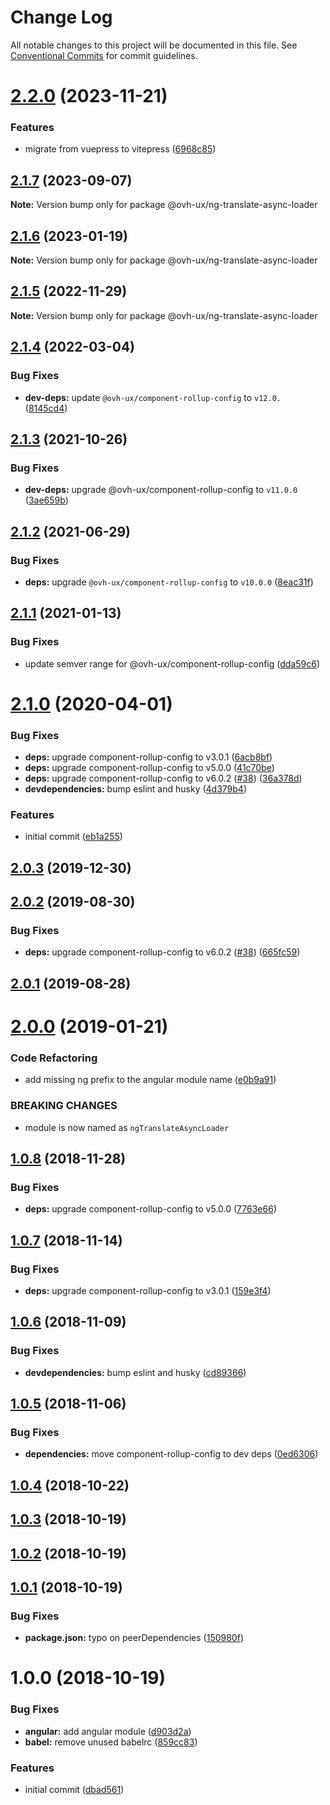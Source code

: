 # Change Log

All notable changes to this project will be documented in this file.
See [Conventional Commits](https://conventionalcommits.org) for commit guidelines.

# [2.2.0](https://github.com/ovh/manager/compare/@ovh-ux/ng-translate-async-loader@2.1.7...@ovh-ux/ng-translate-async-loader@2.2.0) (2023-11-21)


### Features

* migrate from vuepress to vitepress ([6968c85](https://github.com/ovh/manager/commit/6968c85f00e19c41bc240abb37a50e9dacf9c5e5))





## [2.1.7](https://github.com/ovh/manager/compare/@ovh-ux/ng-translate-async-loader@2.1.6...@ovh-ux/ng-translate-async-loader@2.1.7) (2023-09-07)

**Note:** Version bump only for package @ovh-ux/ng-translate-async-loader





## [2.1.6](https://github.com/ovh/manager/compare/@ovh-ux/ng-translate-async-loader@2.1.5...@ovh-ux/ng-translate-async-loader@2.1.6) (2023-01-19)

**Note:** Version bump only for package @ovh-ux/ng-translate-async-loader





## [2.1.5](https://github.com/ovh/manager/compare/@ovh-ux/ng-translate-async-loader@2.1.4...@ovh-ux/ng-translate-async-loader@2.1.5) (2022-11-29)

**Note:** Version bump only for package @ovh-ux/ng-translate-async-loader





## [2.1.4](https://github.com/ovh/manager/compare/@ovh-ux/ng-translate-async-loader@2.1.3...@ovh-ux/ng-translate-async-loader@2.1.4) (2022-03-04)


### Bug Fixes

* **dev-deps:** update `@ovh-ux/component-rollup-config` to `v12.0.` ([8145cd4](https://github.com/ovh/manager/commit/8145cd44a34cec071db4b5267182705625951077))



## [2.1.3](https://github.com/ovh/manager/compare/@ovh-ux/ng-translate-async-loader@2.1.2...@ovh-ux/ng-translate-async-loader@2.1.3) (2021-10-26)


### Bug Fixes

* **dev-deps:** upgrade @ovh-ux/component-rollup-config to `v11.0.0` ([3ae659b](https://github.com/ovh/manager/commit/3ae659bea59244fd5660375b9dac52055cc374b0))



## [2.1.2](https://github.com/ovh/manager/compare/@ovh-ux/ng-translate-async-loader@2.1.1...@ovh-ux/ng-translate-async-loader@2.1.2) (2021-06-29)


### Bug Fixes

* **deps:** upgrade `@ovh-ux/component-rollup-config` to `v10.0.0` ([8eac31f](https://github.com/ovh/manager/commit/8eac31f81e46d1570c131cf55788d6435842ab6d))



## [2.1.1](https://github.com/ovh/manager/compare/@ovh-ux/ng-translate-async-loader@2.1.0...@ovh-ux/ng-translate-async-loader@2.1.1) (2021-01-13)


### Bug Fixes

* update semver range for @ovh-ux/component-rollup-config ([dda59c6](https://github.com/ovh/manager/commit/dda59c6b71cb4ad9ab98f06a0bf995a7eb45a1d9))



# [2.1.0](https://github.com/ovh/manager/compare/@ovh-ux/ng-translate-async-loader@2.0.3...@ovh-ux/ng-translate-async-loader@2.1.0) (2020-04-01)


### Bug Fixes

* **deps:** upgrade component-rollup-config to v3.0.1 ([6acb8bf](https://github.com/ovh/manager/commit/6acb8bf019036e3c345d735051c6f6b9929a35c5))
* **deps:** upgrade component-rollup-config to v5.0.0 ([41c70be](https://github.com/ovh/manager/commit/41c70be557ac52699072c70bbf32f1896dad5f8f))
* **deps:** upgrade component-rollup-config to v6.0.2 ([#38](https://github.com/ovh/manager/issues/38)) ([36a378d](https://github.com/ovh/manager/commit/36a378d03459622b8d22890ea59333476247c950))
* **devdependencies:** bump eslint and husky ([4d379b4](https://github.com/ovh/manager/commit/4d379b4ffb4799b7f0d7266d67364b0420182ed6))


### Features

* initial commit ([eb1a255](https://github.com/ovh/manager/commit/eb1a255a0b3ba4a5a33c390cee45a2865a7b30b9))



## [2.0.3](https://github.com/ovh-ux/ng-translate-async-loader/compare/v2.0.2...v2.0.3) (2019-12-30)



## [2.0.2](https://github.com/ovh-ux/ng-translate-async-loader/compare/v2.0.1...v2.0.2) (2019-08-30)


### Bug Fixes

* **deps:** upgrade component-rollup-config to v6.0.2 ([#38](https://github.com/ovh-ux/ng-translate-async-loader/issues/38)) ([665fc59](https://github.com/ovh-ux/ng-translate-async-loader/commit/665fc59))



## [2.0.1](https://github.com/ovh-ux/ng-translate-async-loader/compare/v2.0.0...v2.0.1) (2019-08-28)



# [2.0.0](https://github.com/ovh-ux/ng-translate-async-loader/compare/v1.0.8...v2.0.0) (2019-01-21)


### Code Refactoring

* add missing ng prefix to the angular module name ([e0b9a91](https://github.com/ovh-ux/ng-translate-async-loader/commit/e0b9a91))


### BREAKING CHANGES

* module is now named as `ngTranslateAsyncLoader`



## [1.0.8](https://github.com/ovh-ux/translate-async-loader/compare/v1.0.7...v1.0.8) (2018-11-28)


### Bug Fixes

* **deps:** upgrade component-rollup-config to v5.0.0 ([7763e66](https://github.com/ovh-ux/translate-async-loader/commit/7763e66))



## [1.0.7](https://github.com/ovh-ux/translate-async-loader/compare/v1.0.6...v1.0.7) (2018-11-14)


### Bug Fixes

* **deps:** upgrade component-rollup-config to v3.0.1 ([159e3f4](https://github.com/ovh-ux/translate-async-loader/commit/159e3f4))



## [1.0.6](https://github.com/ovh-ux/translate-async-loader/compare/v1.0.5...v1.0.6) (2018-11-09)


### Bug Fixes

* **devdependencies:** bump eslint and husky ([cd89366](https://github.com/ovh-ux/translate-async-loader/commit/cd89366))



## [1.0.5](https://github.com/ovh-ux/translate-async-loader/compare/v1.0.4...v1.0.5) (2018-11-06)


### Bug Fixes

* **dependencies:** move component-rollup-config to dev deps ([0ed6306](https://github.com/ovh-ux/translate-async-loader/commit/0ed6306))



<a name="1.0.4"></a>
## [1.0.4](https://github.com/ovh-ux/translate-async-loader/compare/v1.0.3...v1.0.4) (2018-10-22)



<a name="1.0.3"></a>
## [1.0.3](https://github.com/ovh-ux/translate-async-loader/compare/v1.0.2...v1.0.3) (2018-10-19)



<a name="1.0.2"></a>
## [1.0.2](https://github.com/ovh-ux/translate-async-loader/compare/v1.0.1...v1.0.2) (2018-10-19)



<a name="1.0.1"></a>
## [1.0.1](https://github.com/ovh-ux/translate-async-loader/compare/v1.0.0...v1.0.1) (2018-10-19)


### Bug Fixes

* **package.json:** typo on peerDependencies ([150980f](https://github.com/ovh-ux/translate-async-loader/commit/150980f))



<a name="1.0.0"></a>
# 1.0.0 (2018-10-19)


### Bug Fixes

* **angular:** add angular module ([d903d2a](https://github.com/ovh-ux/translate-async-loader/commit/d903d2a))
* **babel:** remove unused babelrc ([859cc83](https://github.com/ovh-ux/translate-async-loader/commit/859cc83))


### Features

* initial commit ([dbad561](https://github.com/ovh-ux/translate-async-loader/commit/dbad561))
